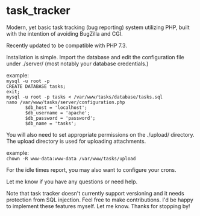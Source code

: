 # task_tracker
Modern, yet basic task tracking (bug reporting) system utilizing PHP, built with the intention of avoiding BugZilla and CGI.

Recently updated to be compatible with PHP 7.3.

Installation is simple. Import the database and edit the configuration file under ./server/ (most notably your database credentials.)

example:  
`mysql -u root -p`  
`CREATE DATABASE tasks;`  
`exit;`  
`mysql -u root -p tasks < /var/www/tasks/database/tasks.sql`  
`nano /var/www/tasks/server/configuration.php`  
`		$db_host = 'localhost';`  
`		$db_username = 'apache';`  
`		$db_password = 'password';`  
`		$db_name = 'tasks';`  


You will also need to set appropriate permissions on the ./upload/ directory. The upload directory is used for uploading attachments.

example:  
`chown -R www-data:www-data /var/www/tasks/upload`  

For the idle times report, you may also want to configure your crons.

Let me know if you have any questions or need help.

Note that task tracker doesn't currently support versioning and it needs protection from SQL injection. Feel free to make contributions. I'd be happy to implement these features myself. Let me know. Thanks for stopping by!
